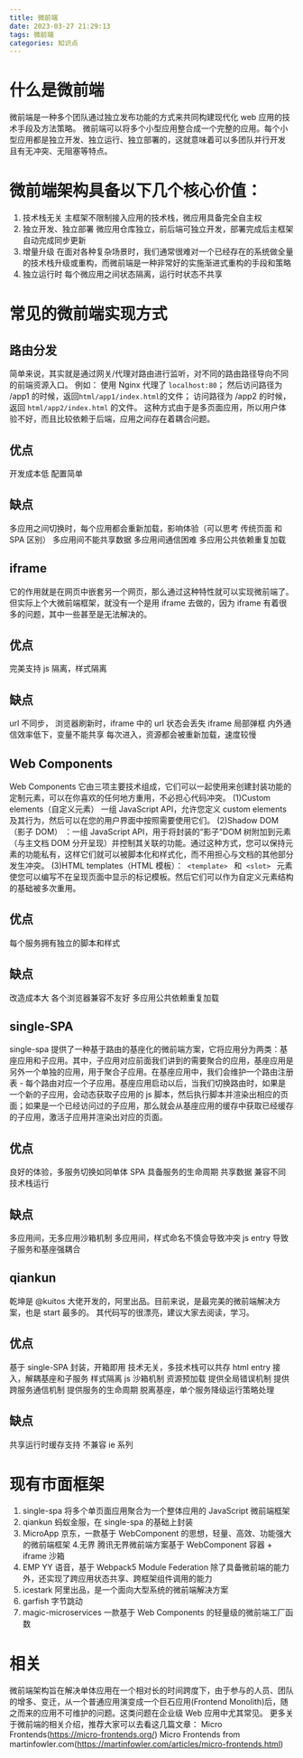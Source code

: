 ```yaml
---
title: 微前端
date: 2023-03-27 21:29:13
tags: 微前端
categories: 知识点
---
```


# 什么是微前端

微前端是一种多个团队通过独立发布功能的方式来共同构建现代化 web 应用的技术手段及方法策略。
微前端可以将多个小型应用整合成一个完整的应用。每个小型应用都是独立开发、独立运行、独立部署的，这就意味着可以多团队并行开发 且有无冲突、无阻塞等特点。

# 微前端架构具备以下几个核心价值：

1. 技术栈无关
   主框架不限制接入应用的技术栈，微应用具备完全自主权
2. 独立开发、独立部署
   微应用仓库独立，前后端可独立开发，部署完成后主框架自动完成同步更新
3. 增量升级
   在面对各种复杂场景时，我们通常很难对一个已经存在的系统做全量的技术栈升级或重构，而微前端是一种非常好的实施渐进式重构的手段和策略
4. 独立运行时
   每个微应用之间状态隔离，运行时状态不共享

# 常见的微前端实现方式

## 路由分发

简单来说，其实就是通过网关/代理对路由进行监听，对不同的路由路径导向不同的前端资源入口。
例如：
使用 Nginx 代理了 `localhost:80`；
然后访问路径为 /app1 的时候，返回`html/app1/index.html`的文件；
访问路径为 /app2 的时候，返回 `html/app2/index.html` 的文件。
这种方式由于是多页面应用，所以用户体验不好，而且比较依赖于后端，应用之间存在着耦合问题。

## 优点

开发成本低
配置简单

## 缺点

多应用之间切换时，每个应用都会重新加载，影响体验（可以思考 传统页面 和 SPA 区别）
多应用间不能共享数据
多应用间通信困难
多应用公共依赖重复加载

## iframe

它的作用就是在网页中嵌套另一个网页，那么通过这种特性就可以实现微前端了。
但实际上个大微前端框架，就没有一个是用 iframe 去做的，因为 iframe 有着很多的问题，其中一些甚至是无法解决的。

## 优点

完美支持 js 隔离，样式隔离

## 缺点

url 不同步， 浏览器刷新时，iframe 中的 url 状态会丢失
iframe 局部弹框
内外通信效率低下，变量不能共享
每次进入，资源都会被重新加载，速度较慢

## Web Components

Web Components 它由三项主要技术组成，它们可以一起使用来创建封装功能的定制元素，可以在你喜欢的任何地方重用，不必担心代码冲突。
(1)Custom elements（自定义元素） 一组 JavaScript API，允许您定义 custom elements 及其行为，然后可以在您的用户界面中按照需要使用它们。
(2)Shadow DOM（影子 DOM） ：一组 JavaScript API，用于将封装的“影子”DOM 树附加到元素（与主文档 DOM 分开呈现）并控制其关联的功能。通过这种方式，您可以保持元素的功能私有，这样它们就可以被脚本化和样式化，而不用担心与文档的其他部分发生冲突。
(3)HTML templates（HTML 模板）：` <template> ` 和  `<slot> ` 元素使您可以编写不在呈现页面中显示的标记模板。然后它们可以作为自定义元素结构的基础被多次重用。

## 优点

每个服务拥有独立的脚本和样式

## 缺点

改造成本大
各个浏览器兼容不友好
多应用公共依赖重复加载

## single-SPA

single-spa 提供了一种基于路由的基座化的微前端方案，它将应用分为两类：基座应用和子应用。其中，子应用对应前面我们讲到的需要聚合的应用，基座应用是另外一个单独的应用，用于聚合子应用。在基座应用中，我们会维护一个路由注册表 - 每个路由对应一个子应用。基座应用启动以后，当我们切换路由时，如果是一个新的子应用，会动态获取子应用的 js 脚本，然后执行脚本并渲染出相应的页面；如果是一个已经访问过的子应用，那么就会从基座应用的缓存中获取已经缓存的子应用，激活子应用并渲染出对应的页面。

## 优点

良好的体验，多服务切换如同单体 SPA
具备服务的生命周期
共享数据
兼容不同技术栈运行

## 缺点

多应用间，无多应用沙箱机制
多应用间，样式命名不慎会导致冲突
js entry 导致子服务和基座强耦合

## qiankun

乾坤是 @kuitos 大佬开发的，阿里出品。目前来说，是最完美的微前端解决方案，也是 start 最多的。
其代码写的很漂亮，建议大家去阅读，学习。

## 优点

基于 single-SPA 封装，开箱即用
技术无关，多技术栈可以共存
html entry 接入，解耦基座和子服务
样式隔离
js 沙箱机制
资源预加载
提供全局错误机制
提供跨服务通信机制
提供服务的生命周期
脱离基座，单个服务降级运行策略处理

## 缺点

共享运行时缓存支持
不兼容 ie 系列

# 现有市面框架

1. single-spa 将多个单页面应用聚合为一个整体应用的 JavaScript 微前端框架
2. qiankun 蚂蚁金服，在 single-spa 的基础上封装
3. MicroApp 京东，一款基于 WebComponent 的思想，轻量、高效、功能强大的微前端框架 4.无界 腾讯无界微前端方案基于 WebComponent 容器 + iframe 沙箱
4. EMP YY 语音，基于 Webpack5 Module Federation 除了具备微前端的能力外，还实现了跨应用状态共享、跨框架组件调用的能力
5. icestark 阿里出品，是一个面向大型系统的微前端解决方案
6. garfish 字节跳动
7. magic-microservices 一款基于 Web Components 的轻量级的微前端工厂函数

# 相关

微前端架构旨在解决单体应用在一个相对长的时间跨度下，由于参与的人员、团队的增多、变迁，从一个普通应用演变成一个巨石应用(Frontend Monolith)后，随之而来的应用不可维护的问题。这类问题在企业级 Web 应用中尤其常见。
更多关于微前端的相关介绍，推荐大家可以去看这几篇文章：
Micro Frontends(https://micro-frontends.org/)
Micro Frontends from martinfowler.com(https://martinfowler.com/articles/micro-frontends.html)
